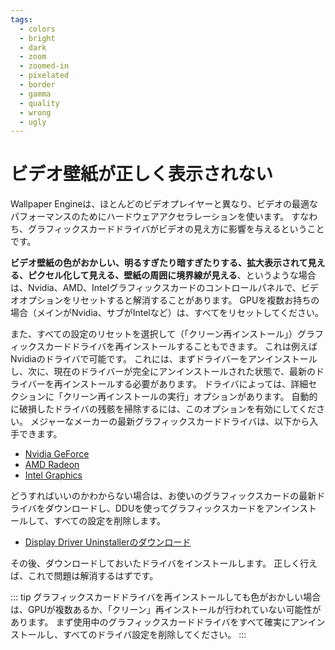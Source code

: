 ```yaml
---
tags:
  - colors
  - bright
  - dark
  - zoom
  - zoomed-in
  - pixelated
  - border
  - gamma
  - quality
  - wrong
  - ugly
---
```


# ビデオ壁紙が正しく表示されない

Wallpaper Engineは、ほとんどのビデオプレイヤーと異なり、ビデオの最適なパフォーマンスのためにハードウェアアクセラレーションを使います。 すなわち、グラフィックスカードドライバがビデオの見え方に影響を与えるということです。

**ビデオ壁紙の色がおかしい、明るすぎたり暗すぎたりする、拡大表示されて見える、ピクセル化して見える、壁紙の周囲に境界線が見える**、というような場合は、Nvidia、AMD、Intelグラフィックスカードのコントロールパネルで、ビデオオプションをリセットすると解消することがあります。 GPUを複数お持ちの場合（メインがNvidia、サブがIntelなど）は、すべてをリセットしてください。

また、すべての設定のリセットを選択して（「クリーン再インストール」）グラフィックスカードドライバを再インストールすることもできます。 これは例えばNvidiaのドライバで可能です。 これには、まずドライバーをアンインストールし、次に、現在のドライバーが完全にアンインストールされた状態で、最新のドライバーを再インストールする必要があります。 ドライバによっては、詳細セクションに「クリーン再インストールの実行」オプションがあります。 自動的に破損したドライバの残骸を掃除するには、このオプションを有効にしてください。 メジャーなメーカーの最新グラフィックスカードドライバは、以下から入手できます。

* [Nvidia GeForce](https://www.nvidia.com/Download/index.aspx)
* [AMD Radeon](https://www.amd.com/support)
* [Intel Graphics](https://downloadcenter.intel.com/product/80939/Graphics-Drivers)

どうすればいいのかわからない場合は、お使いのグラフィックスカードの最新ドライバをダウンロードし、DDUを使ってグラフィックスカードをアンインストールして、すべての設定を削除します。

* [Display Driver Uninstallerのダウンロード](https://www.guru3d.com/files-details/display-driver-uninstaller-download.html)

その後、ダウンロードしておいたドライバをインストールします。 正しく行えば、これで問題は解消するはずです。

::: tip グラフィックスカードドライバを再インストールしても色がおかしい場合は、GPUが複数あるか、「クリーン」再インストールが行われていない可能性があります。 まず使用中のグラフィックスカードドライバをすべて確実にアンインストールし、すべてのドライバ設定を削除してください。 :::
